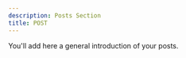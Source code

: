 ```yaml
---
description: Posts Section
title: POST
---
```


You'll add here a general introduction of your posts.